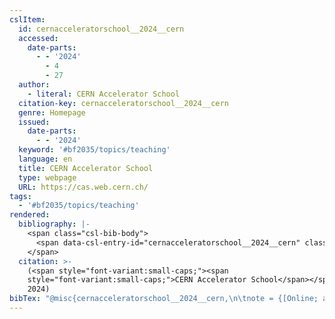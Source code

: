 ```yaml
---
cslItem:
  id: cernacceleratorschool__2024__cern
  accessed:
    date-parts:
      - - '2024'
        - 4
        - 27
  author:
    - literal: CERN Accelerator School
  citation-key: cernacceleratorschool__2024__cern
  genre: Homepage
  issued:
    date-parts:
      - - '2024'
  keyword: '#bf2035/topics/teaching'
  language: en
  title: CERN Accelerator School
  type: webpage
  URL: https://cas.web.cern.ch/
tags:
  - '#bf2035/topics/teaching'
rendered:
  bibliography: |-
    <span class="csl-bib-body">
      <span data-csl-entry-id="cernacceleratorschool__2024__cern" class="csl-entry"><span class='author-bib'>CERN Accelerator School</span>. <span class='date-bib'>(2024)</span>. <span class='title'><b><i>CERN Accelerator School</i></b></span> [Homepage]. <span class='URL'><a href='https://cas.web.cern.ch/'>LINK</a></span></span>
    </span>
  citation: >-
    (<span style="font-variant:small-caps;"><span
    style="font-variant:small-caps;">CERN Accelerator School</span></span>,
    2024)
bibTex: "@misc{cernacceleratorschool__2024__cern,\n\tnote = {[Online; accessed 2024-04-27]},\n\tauthor = {{CERN Accelerator School}},\n\tyear = {2024},\n\ttitle = {CERN {Accelerator} {School}},\n\ttype = {Homepage},\n\turl = {https://cas.web.cern.ch/},\n\thowpublished = {https://cas.web.cern.ch/},\n}\n\n"
---
```

